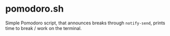# pomodoro.sh
Simple Pomodoro script, that announces breaks through `notify-send`, prints time to break / work on the terminal.
